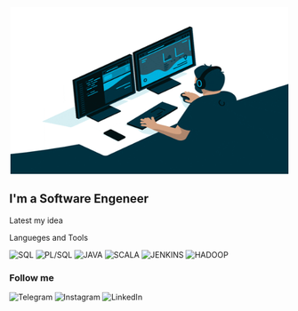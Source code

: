 <div align="center">
  <img src="https://github.com/NikitaUtk/NikitaUtk/blob/main/assets/giphy.gif" width="500" height="300"/>
</div>

## I'm a Software Engeneer

Latest my idea

Langueges and Tools

![SQL](https://img.shields.io/badge/SQL-101a1f?style=for-the-badge&logo=oracle&logoColor=b04e04)
![PL/SQL](https://img.shields.io/badge/PL/SQL-101a1f?style=for-the-badge&logo=PL/SQL&logoColor=b04e04)
![JAVA](https://img.shields.io/badge/JAVA-101a1f?style=for-the-badge&logo=JAVA&logoColor=b04e04)
![SCALA](https://img.shields.io/badge/SCALA-101a1f?style=for-the-badge&logo=SCALA&logoColor=b00505)
![JENKINS](https://img.shields.io/badge/JENKINS-101a1f?style=for-the-badge&logo=jenkins&logoColor=ede8af)
![HADOOP](https://img.shields.io/badge/HADOOP-101a1f?style=for-the-badge&logo=hadoopf)

### Follow me
![Telegram](https://img.shields.io/badge/TELEGRAM-101a1f?style=for-the-badge&logo=telegram)
![Instagram](https://img.shields.io/badge/INSTAGRAM-101a1f?style=for-the-badge&logo=instagram)
![LinkedIn](https://img.shields.io/badge/LINKEDIN-101a1f?style=for-the-badge&logo=LINKEDIN&logoColor=007BB6)
